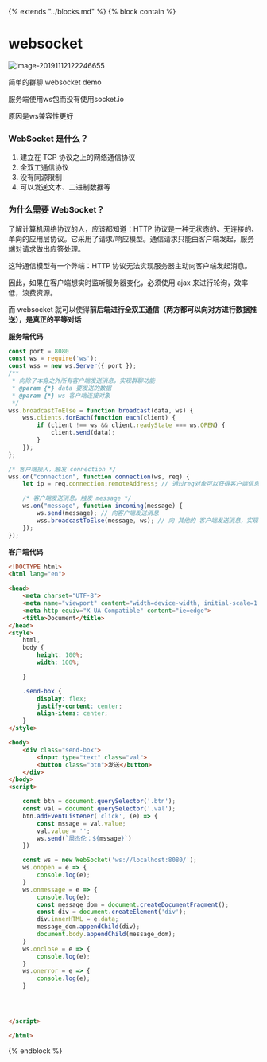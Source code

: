 

{%  extends "../blocks.md"  %}
{%  block contain  %}

# websocket

![image-20191112122246655](/Users/zh/Documents/个人信息/gitbook/web/assets/images/image-20191112122246655.png)



简单的群聊 websocket demo

服务端使用ws包而没有使用socket.io 

原因是ws兼容性更好

###  WebSocket 是什么？

1. 建立在 TCP 协议之上的网络通信协议
2. 全双工通信协议
3. 没有同源限制
4. 可以发送文本、二进制数据等

###  为什么需要 WebSocket？

了解计算机网络协议的人，应该都知道：HTTP 协议是一种无状态的、无连接的、单向的应用层协议。它采用了请求/响应模型。通信请求只能由客户端发起，服务端对请求做出应答处理。

这种通信模型有一个弊端：HTTP 协议无法实现服务器主动向客户端发起消息。

因此，如果在客户端想实时监听服务器变化，必须使用 ajax 来进行轮询，效率低，浪费资源。

而 websocket 就可以使得**前后端进行全双工通信（两方都可以向对方进行数据推送），是真正的平等对话**



**服务端代码**

```js
const port = 8080
const ws = require('ws');
const wss = new ws.Server({ port });
/**
 * 向除了本身之外所有客户端发送消息，实现群聊功能
 * @param {*} data 要发送的数据
 * @param {*} ws 客户端连接对象
 */
wss.broadcastToElse = function broadcast(data, ws) {
    wss.clients.forEach(function each(client) {
        if (client !== ws && client.readyState === ws.OPEN) {
            client.send(data);
        }
    });
};

/* 客户端接入，触发 connection */
wss.on("connection", function connection(ws, req) {
    let ip = req.connection.remoteAddress; // 通过req对象可以获得客户端信息，比如：ip，headers等

    /* 客户端发送消息，触发 message */
    ws.on("message", function incoming(message) {
        ws.send(message); // 向客户端发送消息
        wss.broadcastToElse(message, ws); // 向 其他的 客户端发送消息，实现群聊效果
    });
});
```

**客户端代码**

```html
<!DOCTYPE html>
<html lang="en">

<head>
    <meta charset="UTF-8">
    <meta name="viewport" content="width=device-width, initial-scale=1.0">
    <meta http-equiv="X-UA-Compatible" content="ie=edge">
    <title>Document</title>
</head>
<style>
    html,
    body {
        height: 100%;
        width: 100%;

    }

    .send-box {
        display: flex;
        justify-content: center;
        align-items: center;
    }
</style>

<body>
    <div class="send-box">
        <input type="text" class="val">
        <button class="btn">发送</button>
    </div>
</body>
<script>

    const btn = document.querySelector('.btn');
    const val = document.querySelector('.val');
    btn.addEventListener('click', (e) => {
        const mssage = val.value;
        val.value = '';
        ws.send(`周杰伦：${mssage}`)
    })

    const ws = new WebSocket('ws://localhost:8080/');
    ws.onopen = e => {
        console.log(e);
    }
    ws.onmessage = e => {
        console.log(e);
        const message_dom = document.createDocumentFragment();
        const div = document.createElement('div');
        div.innerHTML = e.data;
        message_dom.appendChild(div);
        document.body.appendChild(message_dom);
    }
    ws.onclose = e => {
        console.log(e);
    }
    ws.onerror = e => {
        console.log(e);
    }




</script>

</html>
```

{%  endblock   %}